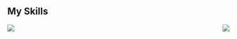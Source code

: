 ## My Skills
<picture>
<img src="https://cheesits456-readme-stats.vercel.app/api/top-langs?username=mariuscontoli&layout=compact&theme=github_dark&langs_count=10alt="mariuscontoli's Top Languages" align="right">
<source 
  srcset="https://github-readme-stats.vercel.app/api?username=mariuscontoli&show_icons=true&theme=transparent"
  media="(prefers-color-scheme: dark)"
/>
<source
  srcset="https://github-readme-stats.vercel.app/api?username=mariuscontoli&show_icons=true"
  media="(prefers-color-scheme: light), (prefers-color-scheme: no-preference)"
/>
<img src="https://github-readme-stats.vercel.app/api?username=mariuscontoli&show_icons=true" />
</picture>

